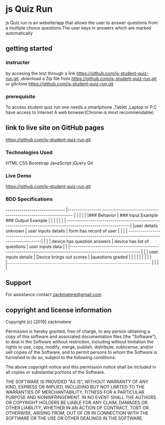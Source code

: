 
# js Quiz Run #
js Quiz run is an website/app that allows the user to answer questions from a multiple choice questions.The user keys in answers which are marked automatically

## getting started ##
### instructer ###
by accesing the test through a link https://github.com/js-student-quiz-run.git ,download a Zip file from https://github.com/js-student-quiz-run.git or gitclone https://github.com/js-student-quiz-run.git
### prerequisite ###
To access student quiz run one needs a smartphone ,Tablet ,Laptop or P.C
have access to Internet A web browser(Chrome is most recommendable) 

## link to live site on GitHub pages ##
https://github.com/js-student-quiz-run.git
### Technologies Used ###
HTML
CSS
Bootstrap
JavaScript
jQuery
Git
 ### Live Demo ###
https://github.com/js-student-quiz-run.git

   ### BDD Specifications ###
------------------------------  |--------------------------------------------------------------------------------
			        |					|					|
									|					|
|### Behavior                   | ### Input Example	                  ### Output Example		        |
|	                        |					|					|
				|
| --------------------------------------------------------------------------------------------------------------|
|user details unknown           |	user inputs details		|	form has record of user		|
|		                |	                                |                    ----------------------------------------------------------------------------------------------------------------|			                        |				|					|	device has question answers
| device has list of questions  |     user inputs data   		|		                        | 
|-----------------------------------------------------------------------------------------------------------------				|                                       |                               |    user inputs details                | Device brings out scores 	        |
|questions graded						        |			|
|				|					|					|
|				|					|					
|....................................................................................................................                              |                                       |                                        |
|









## Support
For assistance contact zackmatere@gmail.com

## copyright and license information
Copyright (c) [2019] zackmatere

Permission is hereby granted, free of charge, to any person obtaining a copy of this software and associated documentation files (the "Software"), to deal in the Software without restriction, including without limitation the rights to use, copy, modify, merge, publish, distribute, sublicense, and/or sell copies of the Software, and to permit persons to whom the Software is furnished to do so, subject to the following conditions:

The above copyright notice and this permission notice shall be included in all copies or substantial portions of the Software.

THE SOFTWARE IS PROVIDED "AS IS", WITHOUT WARRANTY OF ANY KIND, EXPRESS OR IMPLIED, INCLUDING BUT NOT LIMITED TO THE WARRANTIES OF MERCHANTABILITY, FITNESS FOR A PARTICULAR PURPOSE AND NONINFRINGEMENT. IN NO EVENT SHALL THE AUTHORS OR COPYRIGHT HOLDERS BE LIABLE FOR ANY CLAIM, DAMAGES OR OTHER LIABILITY, WHETHER IN AN ACTION OF CONTRACT, TORT OR OTHERWISE, ARISING FROM, OUT OF OR IN CONNECTION WITH THE SOFTWARE OR THE USE OR OTHER DEALINGS IN THE SOFTWARE.
